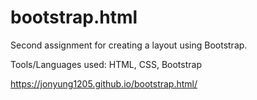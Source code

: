 # bootstrap.html

Second assignment for creating a layout using Bootstrap.

Tools/Languages used: HTML, CSS, Bootstrap

https://jonyung1205.github.io/bootstrap.html/
